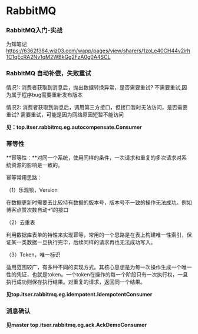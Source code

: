 # RabbitMQ
### RabbitMQ入门-实战
为知笔记 https://6362f384.wiz03.com/wapp/pages/view/share/s/1zoLe40CH44v2irh1C1qEcRA2Nv1qM2WBkGg2FzA0g0A4SCL

### RabbitMQ 自动补偿，失败重试
情况1: 消费者获取到消息后，抛出数据转换异常，是否需要重试? 不需要重试,因为属于程序bug需要重新发布版本

情况2: 消费者获取到消息后，调用第三方接口，但接口暂时无法访问，是否需要重试? 需要重试，可能是因为网络原因短暂不能访问

**见：top.itser.rabbitmq.eg.autocompensate.Consumer**

### 幂等性
**幂等性：**对同一个系统，使用同样的条件，一次请求和重复的多次请求对系统资源的影响是一致的。

幂等常用思路：

（1）乐观锁，Version

在数据更新时需要去比较持有数据的版本号，版本号不一致的操作无法成功。例如博客点赞次数自动+1的接口

（2）去重表

利用数据库表单的特性来实现幂等，常用的一个思路是在表上构建唯一性索引，保证某一类数据一旦执行完毕，后续同样的请求再也无法成功写入。

（3）Token，唯一标识

适用范围较广，有多种不同的实现方式。其核心思想是为每一次操作生成一个唯一性的凭证，也就是token。一个token在操作的每一个阶段只有一次执行权，一旦执行成功则保存执行结果。对重复的请求，返回同一个结果。

**见top.itser.rabbitmq.eg.idempotent.IdempotentConsumer**

### 消息确认
**见master top.itser.rabbitmq.eg.ack.AckDemoConsumer**